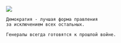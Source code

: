 <!--2016-04-17 10:08:46-->
<img src="/posts/Подборка цитат и афоризмов/im/cherchill.jpg">

    Демократия - лучшая форма правления 
    за исключением всех остальных.

>

    Генералы всегда готовятся к прошлой войне.